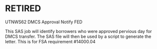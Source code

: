 # RETIRED 
UTNWS62 DMCS Approval Notify FED

This SAS job will identify borrowers who were approved pervious day for DMCS transfer. The SAS file will then be used by a script to generate the letter. This is for FSA requirement #14000.04
